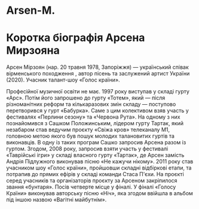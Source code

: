 # Arsen-M.
<html>
  <head>
    <meta charset="utf-8">
    <title>Арсен Мирзоян</title>
  </head>
  <body>
    <h1>Коротка біографія Арсена Мирзояна</h1> 
    <p>
     Арсен Мірзоян (нар. 20 травня 1978, Запоріжжя) — український співак вірменського походження , автор пісень та заслужений артист України (2020). Учасник талант-шоу «Голос країни».  
    </p>
    <p>Професійної музичної освіти не має. 1997 року виступав у складі гурту «Арс». Потім його запрошено до гурту «Тотем», який — після різноманітних реформ та кількаразових змін складу — поступово перетворився у гурт «Бабурка». Саме з цим колективом взяв участь у фестивалях «Перлини сезону» та «Червона Рута». На одному з них познайомився з Сашком Положинським, лідером гурту Тартак, який незабаром став ведучим проєкту «Свіжа кров» телеканалу М1, головною метою якого був пошук молодих талановитих гуртів та виконавців. В одну із таких програм Сашко запросив Арсена разом із гуртом. Згодом, 2008 року, запросив взяти участь у фестивалі «Таврійські ігри» у складі власного гурту «Тартак», де Арсен замість Андрія Підлужного виконував пісню «Не кажучи нікому».
        2011 року став учасником шоу «Голос країни», пройшовши складні відбіркові етапи, та потрапив до прямих ефірів у складі команди Стаса П'єхи. На проєкті серед учасників та організаторів проєкту за Арсеном закріпилося звання «бунтаря». Посів четверте місце у фіналі. У фіналі «Голосу Країни» виконував авторську пісню «Ніч», яка згодом ввійшла в альбом під іншою назвою «Вагітні майбутнім».
    </p>
</body>
</html>

